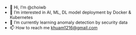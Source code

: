 - 👋 Hi, I’m @choiwb
- 👀 I’m interested in AI, ML, DL model deployment by Docker & Kubernetes
- 🌱 I’m currently learning anomaly detection by security data
- 📫 How to reach me khuam1216@gmail.com


<Stack>

<!---
choiwb/choiwb is a ✨ special ✨ repository because its `README.md` (this file) appears on your GitHub profile.
You can click the Preview link to take a look at your changes.
--->
